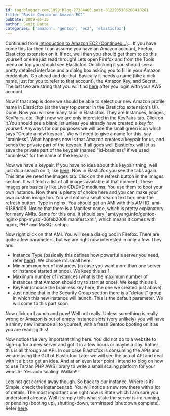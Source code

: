 ```yaml
---
id: tag:blogger.com,1999:blog-27384460.post-8122935386260418261
title: "Basic Gentoo on Amazon EC2"
pubDate: 2009-05-15
author: Sumit Datta
categories: ['amazon', 'gentoo', 'ec2', 'elasticfox']
---
```


Continued from [Introduction to Amazon EC2 (Continued...)](/2009/05/introduction-to-amazon-ec2-continued.html)...
If you have come this far then I can assume you have an Amazon account, Firefox, Elasticfox extension on it. If not, well then you should get them to do this yourself or else just read through! Lets open Firefox and from the Tools menu on top you should see Elasticfox. On clicking it you should see a pretty detailed interface and a dialog box asking you to fill in your Amazon credentials. Go ahead and do that. Basically it needs a name (like a nick name, just for you to refer to that account), the Amazon Key, and Secret. The last two are string that you will find [here](http://aws-portal.amazon.com/gp/aws/developer/account/index.html?action=access-key) after you login with your AWS account.

Now if that step is done we should be able to select our new Amazon profile name in Elasticfox (at the very top center in the Elasticfox extension's UI). Done. Now you will see many tabs in Elasticfox. They are Instances, Images, KeyPairs, etc. Right now we are only interested in the KeyPairs tab. Click on it.You should see a blank list unless you already have created a key for yourself. Anyways for our purposes we will use the small green icon which says "Create a new keypair". We will need to give a name for this, say "brainless". What happens now is that Amazon creates a keypair for us, and sends the private part of the keypair. If all goes well Elasticfox will let us save the private part of the keypair (named "id-brainless" if we used "brainless" for the name of the keypair).

Now we have a keypair. If you have no idea about this keypair thing, well just do a search on it, like [here](http://www.google.com/search?q=ssh+keypair). Now in Elasticfox you see the tabs again. This time we need the Images tab. Click on the refresh button in the Images section. It will fetch a list of all images available at that moment. These images are basically like Live CD/DVD mediums. You use them to boot your own instance. Now there is plenty of choice here and you can make your own custom image too. You will notice a small search text box near the refresh button. Type in nginx. You should get an AMI with this AMI ID: ami-6138dd08. Notice that there is a Manifest name, which is pretty explanatory for many AMIs. Same for this one. It should say "ami.yyang.info/gentoo-nginx-php-mysql-06feb2008.manifest.xml", which means it comes with nginx, PHP and MySQL setup.

Now right click on that AMI. You will see a dialog box in Firefox. There are quite a few parameters, but we are right now interested in only a few. They are:
* Instance Type (basically this defines how powerful a server you need, refer [here](http://aws.amazon.com/ec2/#instance)). We choose m1.small here.
* Minimum number of instances (in case you want more than one server or instance started at once). We keep this as 1.
* Maximum number of instances (what is the maximum number of instances that Amazon should try to start at once). We keep this as 1.
* KeyPair (choose the brainless key here, the one we created just above).
* Just notice that in the Security Group section there is a "default" group in which this new instance will launch. This is the default parameter. We will come to this part soon.

Now click on Launch and pray! Well not really. Unless something is really wrong or Amazon is out of empty instance slots (very unlikely) you will have a shinny new instance all to yourself, with a fresh Gentoo booting on it as you are reading this!

Now notice the very important thing here. You did not do to a website to sign-up for a new server and got it in a few hours or maybe a day. Rather this is all through an API. In our case Elasticfox is consuming the APIs and we are using the GUI of Elasticfox. Later we will see the actual API and deal with it a bit to get an idea. And at an even later point I intend to blog on how to use Tarzan PHP AWS library to write a small scaling platform for your website. Yes auto scaling! Wallah!!!

Lets not get carried away though. So back to our instance. Where is it? Simple, check the Instances tab. You will notice a new row there with a lot of details. The most important one right now is State which I am sure you understand already. Well it simply tells what state the server is in: running, or pending (booting up), shutting-down, terminated (shutdown complete). Refer [here](http://docs.amazonwebservices.com/AWSEC2/latest/DeveloperGuide/ApiReference-InstanceStateType.html).